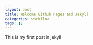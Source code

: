 ```yaml
---
layout: post
title: Welcome Github Pages and Jekyll
categories: workflow
tags: []
---
```

This is my first post in jekyll


